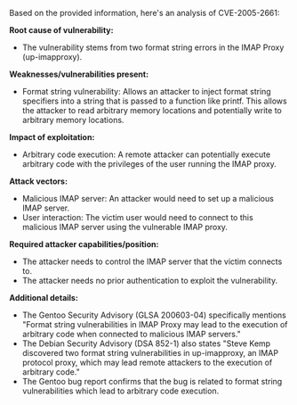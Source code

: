 Based on the provided information, here's an analysis of CVE-2005-2661:

**Root cause of vulnerability:**
- The vulnerability stems from two format string errors in the IMAP Proxy (up-imapproxy).

**Weaknesses/vulnerabilities present:**
- Format string vulnerability: Allows an attacker to inject format string specifiers into a string that is passed to a function like printf. This allows the attacker to read arbitrary memory locations and potentially write to arbitrary memory locations.

**Impact of exploitation:**
- Arbitrary code execution: A remote attacker can potentially execute arbitrary code with the privileges of the user running the IMAP proxy.

**Attack vectors:**
- Malicious IMAP server: An attacker would need to set up a malicious IMAP server.
- User interaction: The victim user would need to connect to this malicious IMAP server using the vulnerable IMAP proxy.

**Required attacker capabilities/position:**
- The attacker needs to control the IMAP server that the victim connects to.
- The attacker needs no prior authentication to exploit the vulnerability.

**Additional details:**
- The Gentoo Security Advisory (GLSA 200603-04) specifically mentions "Format string vulnerabilities in IMAP Proxy may lead to the execution of arbitrary code when connected to malicious IMAP servers."
- The Debian Security Advisory (DSA 852-1) also states "Steve Kemp discovered two format string vulnerabilities in up-imapproxy, an IMAP protocol proxy, which may lead remote attackers to the execution of arbitrary code."
- The Gentoo bug report confirms that the bug is related to format string vulnerabilities which lead to arbitrary code execution.
